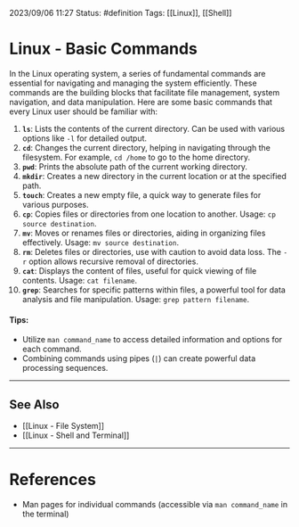 2023/09/06 11:27
Status: #definition
Tags: [[Linux]], [[Shell]]

# Linux - Basic Commands

In the Linux operating system, a series of fundamental commands are essential for navigating and managing the system efficiently. These commands are the building blocks that facilitate file management, system navigation, and data manipulation. Here are some basic commands that every Linux user should be familiar with:

1. **`ls`**: Lists the contents of the current directory. Can be used with various options like `-l` for detailed output. 
2. **`cd`**: Changes the current directory, helping in navigating through the filesystem. For example, `cd /home` to go to the home directory. 
3. **`pwd`**: Prints the absolute path of the current working directory. 
4. **`mkdir`**: Creates a new directory in the current location or at the specified path.
5. **`touch`**: Creates a new empty file, a quick way to generate files for various purposes. 
6. **`cp`**: Copies files or directories from one location to another. Usage: `cp source destination`. 
7. **`mv`**: Moves or renames files or directories, aiding in organizing files effectively. Usage: `mv source destination`. 
8. **`rm`**: Deletes files or directories, use with caution to avoid data loss. The `-r` option allows recursive removal of directories. 
9. **`cat`**: Displays the content of files, useful for quick viewing of file contents. Usage: `cat filename`. 
10. **`grep`**: Searches for specific patterns within files, a powerful tool for data analysis and file manipulation. Usage: `grep pattern filename`.

#### Tips: 
- Utilize `man command_name` to access detailed information and options for each command. 
- Combining commands using pipes (`|`) can create powerful data processing sequences.

---
## See Also
- [[Linux - File System]]
- [[Linux - Shell and Terminal]]

---
# References
- Man pages for individual commands (accessible via `man command_name` in the terminal)